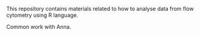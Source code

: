 
This repository contains materials related to how to analyse data from
flow cytometry using R language.

Common work with Anna.
